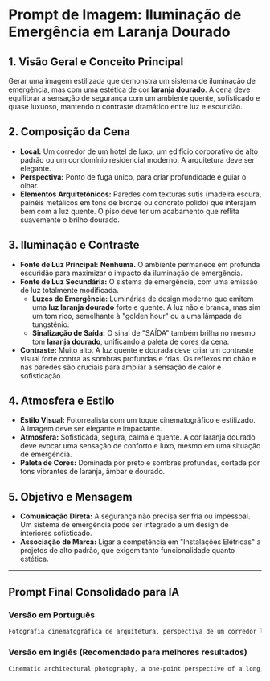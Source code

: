 # Prompt de Imagem: Iluminação de Emergência em Laranja Dourado

## 1. Visão Geral e Conceito Principal

Gerar uma imagem estilizada que demonstra um sistema de iluminação de emergência, mas com uma estética de cor **laranja dourado**. A cena deve equilibrar a sensação de segurança com um ambiente quente, sofisticado e quase luxuoso, mantendo o contraste dramático entre luz e escuridão.

## 2. Composição da Cena

*   **Local:** Um corredor de um hotel de luxo, um edifício corporativo de alto padrão ou um condomínio residencial moderno. A arquitetura deve ser elegante.
*   **Perspectiva:** Ponto de fuga único, para criar profundidade e guiar o olhar.
*   **Elementos Arquitetônicos:** Paredes com texturas sutis (madeira escura, painéis metálicos em tons de bronze ou concreto polido) que interajam bem com a luz quente. O piso deve ter um acabamento que reflita suavemente o brilho dourado.

## 3. Iluminação e Contraste

*   **Fonte de Luz Principal:** **Nenhuma.** O ambiente permanece em profunda escuridão para maximizar o impacto da iluminação de emergência.
*   **Fonte de Luz Secundária:** O sistema de emergência, com uma emissão de luz totalmente modificada.
    *   **Luzes de Emergência:** Luminárias de design moderno que emitem uma **luz laranja dourado** forte e quente. A luz não é branca, mas sim um tom rico, semelhante à "golden hour" ou a uma lâmpada de tungstênio.
    - **Sinalização de Saída:** O sinal de "SAÍDA" também brilha no mesmo tom **laranja dourado**, unificando a paleta de cores da cena.
*   **Contraste:** Muito alto. A luz quente e dourada deve criar um contraste visual forte contra as sombras profundas e frias. Os reflexos no chão e nas paredes são cruciais para ampliar a sensação de calor e sofisticação.

## 4. Atmosfera e Estilo

*   **Estilo Visual:** Fotorrealista com um toque cinematográfico e estilizado. A imagem deve ser elegante e impactante.
*   **Atmosfera:** Sofisticada, segura, calma e quente. A cor laranja dourado deve evocar uma sensação de conforto e luxo, mesmo em uma situação de emergência.
*   **Paleta de Cores:** Dominada por preto e sombras profundas, cortada por tons vibrantes de laranja, âmbar e dourado.

## 5. Objetivo e Mensagem

*   **Comunicação Direta:** A segurança não precisa ser fria ou impessoal. Um sistema de emergência pode ser integrado a um design de interiores sofisticado.
*   **Associação de Marca:** Ligar a competência em "Instalações Elétricas" a projetos de alto padrão, que exigem tanto funcionalidade quanto estética.

---

## Prompt Final Consolidado para IA

### Versão em Português

```markdown
Fotografia cinematográfica de arquitetura, perspectiva de um corredor longo e escuro de um edifício de luxo durante uma queda de energia. O ambiente está em escuridão profunda. A única iluminação vem de um sistema de emergência estilizado que emite uma luz quente e rica na cor laranja dourado. A luz projeta tons dourados nas paredes e no piso polido, criando um contraste dramático e uma atmosfera sofisticada. Ao fundo, um sinal de "SAÍDA" brilha intensamente no mesmo tom laranja dourado. O estilo é fotorrealista, elegante, com alto contraste e uma sensação de segurança e calor.
```

### Versão em Inglês (Recomendado para melhores resultados)

```markdown
Cinematic architectural photography, a one-point perspective of a long, dark corridor in a luxury building during a power outage. The environment is in deep darkness. The only illumination comes from a stylized emergency system emitting a rich, warm golden-orange light. The light casts golden hues on the walls and polished floor, creating dramatic contrast and a sophisticated atmosphere. In the background, an "EXIT" sign glows intensely in the same golden-orange tone. The style is photorealistic, elegant, with high contrast and a feeling of safety and warmth.
```